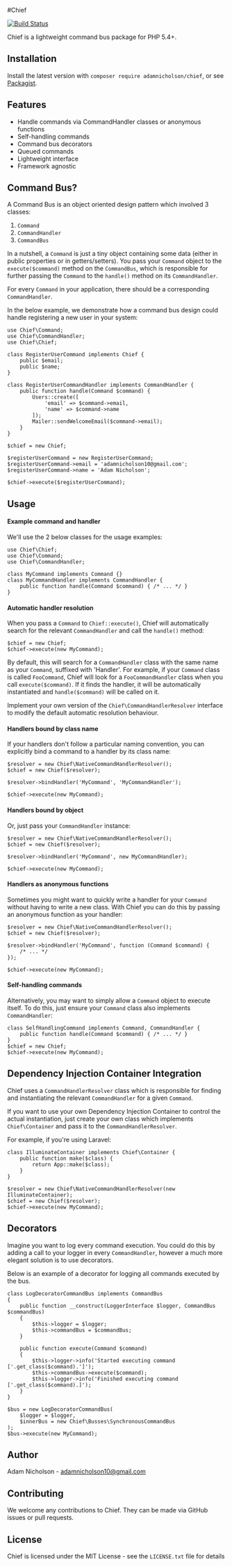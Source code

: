 #Chief

[![Build Status](https://travis-ci.org/adamnicholson/chief.svg?branch=master)](https://travis-ci.org/adamnicholson/chief)

Chief is a lightweight command bus package for PHP 5.4+.

## Installation

Install the latest version with `composer require adamnicholson/chief`, or see [Packagist](https://packagist.org/packages/adamnicholson/chief).

## Features

- Handle commands via CommandHandler classes or anonymous functions
- Self-handling commands
- Command bus decorators
- Queued commands
- Lightweight interface
- Framework agnostic

## Command Bus?

A Command Bus is an object oriented design pattern which involved 3 classes:

1. `Command`
2. `CommandHandler`
3. `CommandBus`

In a nutshell, a `Command` is just a tiny object containing some data (either in public properties or in getters/setters). You pass your `Command` object to the `execute($command)` method on the `CommandBus`, which is responsible for further passing the `Command` to the `handle()` method on its `CommandHandler`.

For every `Command` in your application, there should be a corresponding `CommandHandler`.

In the below example, we demonstrate how a command bus design could handle registering a new user in your system:


	use Chief\Command;
	use Chief\CommandHandler;
	use Chief\Chief;
	
	class RegisterUserCommand implements Chief {
		public $email;
		public $name;
	}
	
	class RegisterUserCommandHandler implements CommandHandler {
		public function handle(Command $command) {
			Users::create([
				'email' => $command->email,
				'name' => $command->name
			]);
			Mailer::sendWelcomeEmail($command->email);
		}
	}
	
	$chief = new Chief;

	$registerUserCommand = new RegisterUserCommand;
	$registerUserCommand->email = 'adamnicholson10@gmail.com';
	$registerUserCommand->name = 'Adam Nicholson';

	$chief->execute($registerUserCommand);




## Usage

#### Example command and handler
We'll use the 2 below classes for the usage examples:

    use Chief\Chief;
    use Chief\Command;
    use Chief\CommandHandler;
    
    class MyCommand implements Command {}
    class MyCommandHandler implements CommandHandler {
        public function handle(Command $command) { /* ... */ }
    }
    
   
#### Automatic handler resolution

When you pass a `Command` to `Chief::execute()`, Chief will automatically search for the relevant `CommandHandler` and call the `handle()` method:

    $chief = new Chief;
    $chief->execute(new MyCommand);

By default, this will search for a `CommandHandler` class with the same name as your `Command`, suffixed with 'Handler'. For example, if your `Command` class is called `FooCommand`, Chief will look for a `FooCommandHandler` class when you call `execute($command)`. If it finds the handler, it will be automatically instantiated and `handle($command)` will be called on it.

Implement your own version of the `Chief\CommandHandlerResolver` interface to modify the default automatic resolution behaviour.
    
#### Handlers bound by class name

If your handlers don't follow a particular naming convention, you can explicitly bind a command to a handler by its class name:

	$resolver = new Chief\NativeCommandHandlerResolver();
	$chief = new Chief($resolver);
	
	$resolver->bindHandler('MyCommand', 'MyCommandHandler');

    $chief->execute(new MyCommand);
    
#### Handlers bound by object

Or, just pass your `CommandHandler` instance:
    
    $resolver = new Chief\NativeCommandHandlerResolver();
	$chief = new Chief($resolver);
	
	$resolver->bindHandler('MyCommand', new MyCommandHandler);

    $chief->execute(new MyCommand);
    
#### Handlers as anonymous functions

Sometimes you might want to quickly write a handler for your `Command` without having to write a new class. With Chief you can do this by passing an anonymous function as your handler:

    $resolver = new Chief\NativeCommandHandlerResolver();
	$chief = new Chief($resolver);
	
	$resolver->bindHandler('MyCommand', function (Command $command) {
        /* ... */
    });

    $chief->execute(new MyCommand);
    
#### Self-handling commands

Alternatively, you may want to simply allow a `Command` object to execute itself. To do this, just ensure your `Command` class also implements `CommandHandler`:

    class SelfHandlingCommand implements Command, CommandHandler {
        public function handle(Command $command) { /* ... */ }
    }
    $chief = new Chief;
    $chief->execute(new MyCommand);


## Dependency Injection Container Integration
Chief uses a `CommandHandlerResolver` class which is responsible for finding and instantiating the relevant `CommandHandler` for a given `Command`. 

If you want to use your own Dependency Injection Container to control the actual instantiation, just create your own class which implements `Chief\Container` and pass it to the `CommandHandlerResolver`.

For example, if you're using Laravel:

    class IlluminateContainer implements Chief\Container {
        public function make($class) {
            return App::make($class);
        }
    }
    
	$resolver = new Chief\NativeCommandHandlerResolver(new IlluminateContainer);
    $chief = new Chief($resolver);
    $chief->execute(new MyCommand);


## Decorators
Imagine you want to log every command execution. You could do this by adding a call to your logger in every `CommandHandler`, however a much more elegant solution is to use decorators. 

Below is an example of a decorator for logging all commands executed by the bus.

    class LogDecoratorCommandBus implements CommandBus
	{
	    public function __construct(LoggerInterface $logger, CommandBus $commandBus)
	    {
	        $this->logger = $logger;
	        $this->commandBus = $commandBus;
	    }

	    public function execute(Command $command)
	    {
	        $this->logger->info('Started executing command ['.get_class($command).']');
	        $this->commandBus->execute($command);
	        $this->logger->info('Finished executing command ['.get_class($command).]');
	    }
	}
    
	$bus = new LogDecoratorCommandBus(
        $logger = $logger,
        $innerBus = new Chief\Busses\SynchronousCommandBus
    );
    $bus->execute(new MyCommand);


## Author

Adam Nicholson - adamnicholson10@gmail.com

## Contributing

We welcome any contributions to Chief. They can be made via GitHub issues or pull requests.

## License

Chief is licensed under the MIT License - see the `LICENSE.txt` file for details